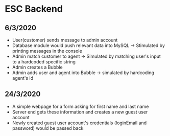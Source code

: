 # ESC Backend
## 6/3/2020
- User(customer) sends message to admin account
- Database module would push relevant data into MySQL -> Stimulated by printing messages in the console
- Admin match customer to agent -> Simulated by matching user's input to a hardcoded specific string
- Admin creates a Bubble
- Admin adds user and agent into Bubble -> simulated by hardcoding agent's id

## 24/3/2020
- A simple webpage for a form asking for first name and last name
- Server end gets these information and creates a new guest user account
- Newly created guest user account's credentials (loginEmail and password) would be passed back
